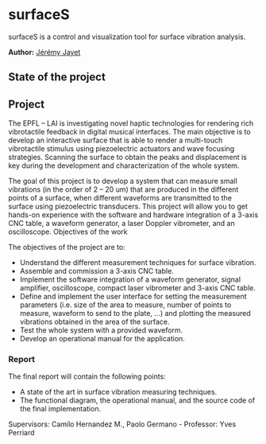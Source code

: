 # surfaceS
surfaceS is a control and visualization tool for surface vibration analysis.

**Author:** [Jérémy Jayet](mailto:jeremy.jayet@epfl.ch)

## State of the project

## Project

The EPFL – LAI is investigating novel haptic technologies for rendering rich vibrotactile feedback in
digital musical interfaces. The main objective is to develop an interactive surface that is able to render
a multi-touch vibrotactile stimulus using piezoelectric actuators and wave focusing strategies.
Scanning the surface to obtain the peaks and displacement is key during the development and
characterization of the whole system.

The goal of this project is to develop a system that can measure small vibrations (in the order of 2 – 20
um) that are produced in the different points of a surface, when different waveforms are transmitted
to the surface using piezoelectric transducers.
This project will allow you to get hands-on experience with the software and hardware integration of
a 3-axis CNC table, a waveform generator, a laser Doppler vibrometer, and an oscilloscope.
Objectives of the work

The objectives of the project are to:
- Understand the different measurement techniques for surface vibration.
- Assemble and commission a 3-axis CNC table.
- Implement the software integration of a waveform generator, signal amplifier, oscilloscope, compact laser vibrometer and 3-axis CNC table.
- Define and implement the user interface for setting the measurement parameters (i.e. size of the area to measure, number of points to measure, waveform to send to the plate, ...) and plotting the measured vibrations obtained in the area of the surface.
- Test the whole system with a provided waveform.
- Develop an operational manual for the application.

### Report

The final report will contain the following points:
- A state of the art in surface vibration measuring techniques.
- The functional diagram, the operational manual, and the source code of the final implementation.

Supervisors: Camilo Hernandez M., Paolo Germano - Professor: Yves Perriard
